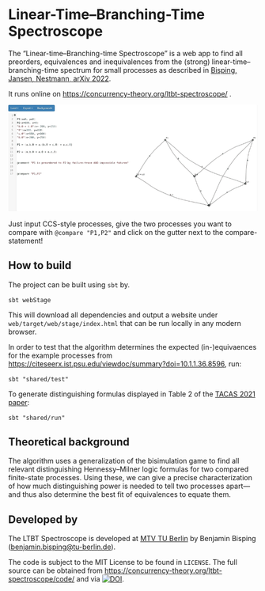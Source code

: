 # Linear-Time–Branching-Time Spectroscope

The “Linear-time–Branching-time Spectroscope” is a web app to find all preorders, equivalences and inequivalences from the (strong) linear-time–branching-time spectrum for small processes as described in [Bisping, Jansen, Nestmann, arXiv 2022](https://doi.org/10.48550/arXiv.2109.15295).

It runs online on https://concurrency-theory.org/ltbt-spectroscope/ .

![](doc/usage-illustration.gif)

Just input CCS-style processes, give the two processes you want to compare with `@compare "P1,P2"` and click on the gutter next to the compare-statement!

## How to build

The project can be built using `sbt` by.

```
sbt webStage
```

This will download all dependencies and output a website under `web/target/web/stage/index.html` that can be run locally in any modern browser.

In order to test that the algorithm determines the expected (in-)equivaences for the example processes from https://citeseerx.ist.psu.edu/viewdoc/summary?doi=10.1.1.36.8596, run:

```
sbt "shared/test"
```

To generate distinguishing formulas displayed in Table 2 of the [TACAS 2021 paper](https://doi.org/10.1007/978-3-030-72016-2_1):

```
sbt "shared/run"
```

## Theoretical background

The algorithm uses a generalization of the bisimulation game to find all relevant distinguishing Hennessy–Milner logic formulas for two compared finite-state processes. Using these, we can give a precise characterization of how much distinguishing power is needed to tell two processes apart—and thus also determine the best fit of equivalences to equate them.

## Developed by

The LTBT Spectroscope is developed at [MTV TU Berlin](https://www.mtv.tu-berlin.de) by Benjamin Bisping (benjamin.bisping@tu-berlin.de).

The code is subject to the MIT License to be found in `LICENSE`. The full source can be obtained from <https://concurrency-theory.org/ltbt-spectroscope/code/> and via [![DOI](https://zenodo.org/badge/DOI/10.5281/zenodo.6726494.svg)](https://doi.org/10.5281/zenodo.6726494).
